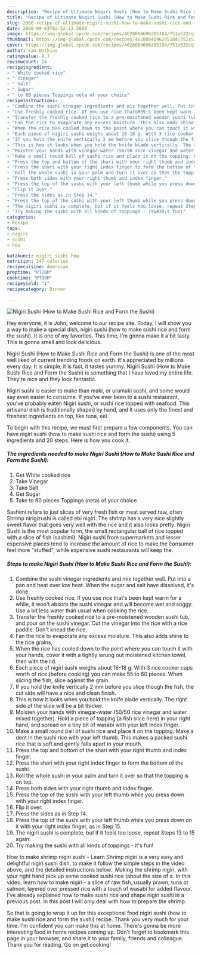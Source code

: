 ```yaml
---
description: "Recipe of Ultimate Nigiri Sushi (How to Make Sushi Rice and Form the Sushi)"
title: "Recipe of Ultimate Nigiri Sushi (How to Make Sushi Rice and Form the Sushi)"
slug: 2366-recipe-of-ultimate-nigiri-sushi-how-to-make-sushi-rice-and-form-the-sushi
date: 2020-09-03T02:52:13.580Z
image: https://img-global.cpcdn.com/recipes/4628084696285184/751x532cq70/nigiri-sushi-how-to-make-sushi-rice-and-form-the-sushi-recipe-main-photo.jpg
thumbnail: https://img-global.cpcdn.com/recipes/4628084696285184/751x532cq70/nigiri-sushi-how-to-make-sushi-rice-and-form-the-sushi-recipe-main-photo.jpg
cover: https://img-global.cpcdn.com/recipes/4628084696285184/751x532cq70/nigiri-sushi-how-to-make-sushi-rice-and-form-the-sushi-recipe-main-photo.jpg
author: Sam Watkins
ratingvalue: 4.7
reviewcount: 14
recipeingredient:
- " White cooked rice"
- " Vinegar"
- " Salt"
- " Sugar"
- " to 60 pieces Toppings neta of your choice"
recipeinstructions:
- "Combine the sushi vinegar ingredients and mix together well. Put into a pan and heat over low heat. When the sugar and salt have dissolved, it&#39;s done."
- "Use freshly cooked rice. If you use rice that&#39;s been kept warm for a while, it won&#39;t absorb the sushi vinegar and will become wet and soggy. Use a bit less water than usual when cooking the rice."
- "Transfer the freshly cooked rice to a pre-moistened wooden sushi tub, and pour on the sushi vinegar. Cut the vinegar into the rice with a rice paddle. Don&#39;t knead the rice."
- "Fan the rice to evaporate any excess moisture. This also adds shine to the rice grains,"
- "When the rice has cooled down to the point where you can touch it with your hands, cover it with a tightly wrung out moistened kitchen towel, then with the lid."
- "Each piece of nigiri sushi weighs about 16-18 g. With 3 rice cooker cups worth of rice (before cooking) you can make 55 to 60 pieces. When slicing the fish, slice against the grain."
- "If you hold the knife vertically 2 mm before you slice though the fish, the cut side will have a nice and clean finish."
- "This is how it looks when you hold the knife blade vertically. The right side of the slice will be a bit thicker."
- "Moisten your hands with vinegar-water (50/50 rice vinegar and water mixed together). Hold a piece of topping (a fish slice here) in your right hand, and spread on a tiny bit of wasabi with your left index finger."
- "Make a small round ball of sushi rice and place it on the topping. Make a dent in the sushi rice with your left thumb. This makes a packed sushi rice that is soft and gently falls apart in your mouth."
- "Press the top and bottom of the shari with your right thumb and index finger."
- "Press the shari with your right index finger to form the bottom of the sushi."
- "Roll the whole sushi in your palm and turn it over so that the topping is on top."
- "Press both sides with your right thumb and index finger."
- "Press the top of the sushi with your left thumb while you press down with your right index finger."
- "Flip it over."
- "Press the sides as in Step 14."
- "Press the top of the sushi with your left thumb while you press down on it with your right index finger, as in Step 15."
- "The nigiri sushi is complete, but if it feels too loose, repeat Steps 13 to 15 again."
- "Try making the sushi with all kinds of toppings - it&#39;s fun!"
categories:
- Recipe
tags:
- nigiri
- sushi
- how

katakunci: nigiri sushi how 
nutrition: 247 calories
recipecuisine: American
preptime: "PT28M"
cooktime: "PT39M"
recipeyield: "1"
recipecategory: Dinner

---
```



![Nigiri Sushi (How to Make Sushi Rice and Form the Sushi)](https://img-global.cpcdn.com/recipes/4628084696285184/751x532cq70/nigiri-sushi-how-to-make-sushi-rice-and-form-the-sushi-recipe-main-photo.jpg)

Hey everyone, it is John, welcome to our recipe site. Today, I will show you a way to make a special dish, nigiri sushi (how to make sushi rice and form the sushi). It is one of my favorites. This time, I'm gonna make it a bit tasty. This is gonna smell and look delicious.

Nigiri Sushi (How to Make Sushi Rice and Form the Sushi) is one of the most well liked of current trending foods on earth. It's appreciated by millions every day. It is simple, it is fast, it tastes yummy. Nigiri Sushi (How to Make Sushi Rice and Form the Sushi) is something that I have loved my entire life. They're nice and they look fantastic.

Nigiri sushi is easier to make than maki, or uramaki sushi, and some would say even easier to consume. If you&#39;ve ever been to a sushi restaurant, you&#39;ve probably eaten Nigiri sushi, or sushi rice topped with seafood. This artisanal dish is traditionally shaped by hand, and it uses only the finest and freshest ingredients on top, like tuna, eel.


To begin with this recipe, we must first prepare a few components. You can have nigiri sushi (how to make sushi rice and form the sushi) using 5 ingredients and 20 steps. Here is how you cook it.

<!--inarticleads1-->

##### The ingredients needed to make Nigiri Sushi (How to Make Sushi Rice and Form the Sushi):

1. Get  White cooked rice
1. Take  Vinegar
1. Take  Salt
1. Get  Sugar
1. Take  to 60 pieces Toppings (neta) of your choice


Sashimi refers to just slices of very fresh fish or meat served raw, often Shrimp nirigizushi is called ebi nigiri. The shrimp has a very nice slightly sweet flavor that goes very well with the rice and it also looks pretty. Nigiri Sushi is the most popular form, the small rectangular ball of rice topped with a slice of fish (sashimi). Nigiri sushi from supermarkets and lesser expensive places tend to increase the amount of rice to make the consumer feel more &#34;stuffed&#34;, while expensive sushi restaurants will keep the. 

<!--inarticleads2-->

##### Steps to make Nigiri Sushi (How to Make Sushi Rice and Form the Sushi):

1. Combine the sushi vinegar ingredients and mix together well. Put into a pan and heat over low heat. When the sugar and salt have dissolved, it&#39;s done.
1. Use freshly cooked rice. If you use rice that&#39;s been kept warm for a while, it won&#39;t absorb the sushi vinegar and will become wet and soggy. Use a bit less water than usual when cooking the rice.
1. Transfer the freshly cooked rice to a pre-moistened wooden sushi tub, and pour on the sushi vinegar. Cut the vinegar into the rice with a rice paddle. Don&#39;t knead the rice.
1. Fan the rice to evaporate any excess moisture. This also adds shine to the rice grains,
1. When the rice has cooled down to the point where you can touch it with your hands, cover it with a tightly wrung out moistened kitchen towel, then with the lid.
1. Each piece of nigiri sushi weighs about 16-18 g. With 3 rice cooker cups worth of rice (before cooking) you can make 55 to 60 pieces. When slicing the fish, slice against the grain.
1. If you hold the knife vertically 2 mm before you slice though the fish, the cut side will have a nice and clean finish.
1. This is how it looks when you hold the knife blade vertically. The right side of the slice will be a bit thicker.
1. Moisten your hands with vinegar-water (50/50 rice vinegar and water mixed together). Hold a piece of topping (a fish slice here) in your right hand, and spread on a tiny bit of wasabi with your left index finger.
1. Make a small round ball of sushi rice and place it on the topping. Make a dent in the sushi rice with your left thumb. This makes a packed sushi rice that is soft and gently falls apart in your mouth.
1. Press the top and bottom of the shari with your right thumb and index finger.
1. Press the shari with your right index finger to form the bottom of the sushi.
1. Roll the whole sushi in your palm and turn it over so that the topping is on top.
1. Press both sides with your right thumb and index finger.
1. Press the top of the sushi with your left thumb while you press down with your right index finger.
1. Flip it over.
1. Press the sides as in Step 14.
1. Press the top of the sushi with your left thumb while you press down on it with your right index finger, as in Step 15.
1. The nigiri sushi is complete, but if it feels too loose, repeat Steps 13 to 15 again.
1. Try making the sushi with all kinds of toppings - it&#39;s fun!


How to make shrimp nigiri sushi - Learn Shrimp nigiri is a very easy and delightful nigiri sushi dish, to make it follow the simple steps in the video above, and the detailed instructions below.. Making the shrimp nigiri, with your right hand pick up some cooked sushi rice (about the size of a. In this video, learn how to make nigiri - a slice of raw fish, usually prawn, tuna or salmon, layered over pressed rice with a touch of wasabi for added flavour. I&#39;ve already explained how to make sushi rice and shape nigiri sushi in a previous post. In this post I will only deal with how to prepare the shrimp. 

So that is going to wrap it up for this exceptional food nigiri sushi (how to make sushi rice and form the sushi) recipe. Thank you very much for your time. I'm confident you can make this at home. There's gonna be more interesting food in home recipes coming up. Don't forget to bookmark this page in your browser, and share it to your family, friends and colleague. Thank you for reading. Go on get cooking!
